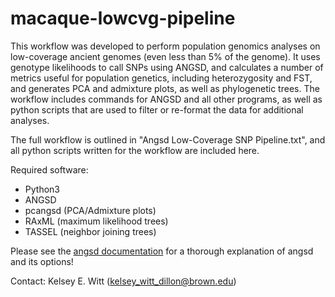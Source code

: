 # macaque-lowcvg-pipeline

This workflow was developed to perform population genomics analyses on low-coverage ancient genomes (even less than 5% of the genome). It uses genotype likelihoods to call SNPs using ANGSD, and calculates a number of metrics useful for population genetics, including heterozygosity and FST, and generates PCA and admixture plots, as well as phylogenetic trees. The workflow includes commands for ANGSD and all other programs, as well as python scripts that are used to filter or re-format the data for additional analyses.

The full workflow is outlined in "Angsd Low-Coverage SNP Pipeline.txt", and all python scripts written for the workflow are included here.

Required software:
* Python3 
* ANGSD
* pcangsd (PCA/Admixture plots)
* RAxML (maximum likelihood trees)
* TASSEL (neighbor joining trees)

Please see the [angsd documentation](http://www.popgen.dk/angsd/index.php/ANGSD#Overview) for a thorough explanation of angsd and its options!

Contact: Kelsey E. Witt (kelsey_witt_dillon@brown.edu)
